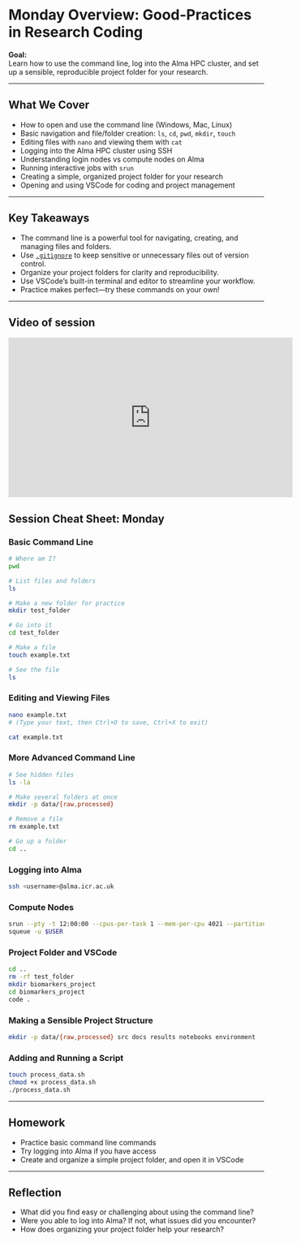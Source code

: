 # Monday Overview: Good-Practices in Research Coding

**Goal:**  
Learn how to use the command line, log into the Alma HPC cluster, and set up a sensible, reproducible project folder for your research.

---

## What We Cover

- How to open and use the command line (Windows, Mac, Linux)
- Basic navigation and file/folder creation: `ls`, `cd`, `pwd`, `mkdir`, `touch`
- Editing files with `nano` and viewing them with `cat`
- Logging into the Alma HPC cluster using SSH
- Understanding login nodes vs compute nodes on Alma
- Running interactive jobs with `srun`
- Creating a simple, organized project folder for your research
- Opening and using VSCode for coding and project management

---

## Key Takeaways

- The command line is a powerful tool for navigating, creating, and managing files and folders.
- Use [`.gitignore`](.gitignore ) to keep sensitive or unnecessary files out of version control.
- Organize your project folders for clarity and reproducibility.
- Use VSCode’s built-in terminal and editor to streamline your workflow.
- Practice makes perfect—try these commands on your own!

---

## Video of session

<iframe width="560" height="315" src="https://youtu.be/uXDoOYFD31Q" frameborder="0" allowfullscreen></iframe>

## Session Cheat Sheet: Monday

### Basic Command Line

```bash
# Where am I?
pwd

# List files and folders
ls

# Make a new folder for practice
mkdir test_folder

# Go into it
cd test_folder

# Make a file
touch example.txt

# See the file
ls
```

### Editing and Viewing Files

```bash
nano example.txt
# (Type your text, then Ctrl+O to save, Ctrl+X to exit)

cat example.txt
```

### More Advanced Command Line

```bash
# See hidden files
ls -la

# Make several folders at once
mkdir -p data/{raw,processed}

# Remove a file
rm example.txt

# Go up a folder
cd ..
```

### Logging into Alma

```bash
ssh <username>@alma.icr.ac.uk
```

### Compute Nodes

```bash
srun --pty -t 12:00:00 --cpus-per-task 1 --mem-per-cpu 4021 --partition interactive bash
squeue -u $USER
```

### Project Folder and VSCode

```bash
cd ..
rm -rf test_folder
mkdir biomarkers_project
cd biomarkers_project
code .
```

### Making a Sensible Project Structure

```bash
mkdir -p data/{raw,processed} src docs results notebooks environment
```

### Adding and Running a Script

```bash
touch process_data.sh
chmod +x process_data.sh
./process_data.sh
```

---

## Homework

- Practice basic command line commands
- Try logging into Alma if you have access
- Create and organize a simple project folder, and open it in VSCode

---

## Reflection

- What did you find easy or challenging about using the command line?
- Were you able to log into Alma? If not, what issues did you encounter?
- How does organizing your project folder help your research?